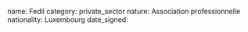 name: Fedil
category: private_sector
nature:  Association professionnelle 
nationality: Luxembourg
date_signed:
    